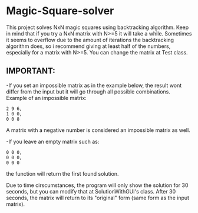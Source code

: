 # Magic-Square-solver
This project solves NxN magic squares using backtracking algorithm.
Keep in mind that if you try a NxN matrix with N>=5 it will take a while. Sometimes it seems to overflow due to the amount of iterations the backtracking algorithm does, so i recommend giving at least half of the numbers, especially for a matrix with N>=5.
You can change the matrix at Test class.

## IMPORTANT:
-If you set an impossible matrix as in the example below, the result wont differ from the input but it will go through all possible combinations.
Example of an impossible matrix:

```
2 9 6,
1 0 0,
0 0 8
```
A matrix with a negative number is considered an impossible matrix as well.
 
-If you leave an empty matrix such as: 
```
0 0 0,
0 0 0,
0 0 0
```
the function will return the first found solution.

Due to time cirscumstances, the program will only show the solution for 30 seconds, but you can modify that at SolutionWithGUI's class. After 30 seconds, the matrix will return to its "original" form (same form as the input matrix). 


